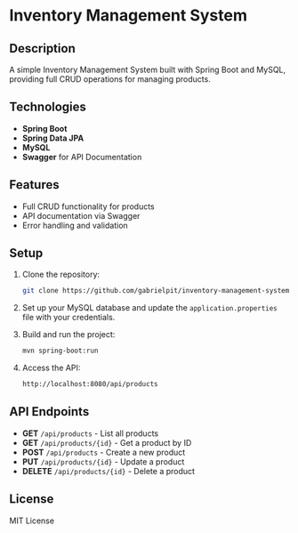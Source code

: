# **Inventory Management System**

## **Description**

A simple Inventory Management System built with Spring Boot and MySQL, providing full CRUD operations for managing products.

## **Technologies**

- **Spring Boot**  
- **Spring Data JPA**  
- **MySQL**  
- **Swagger** for API Documentation  

## **Features**

- Full CRUD functionality for products  
- API documentation via Swagger  
- Error handling and validation  

## **Setup**

1. Clone the repository:  

   ```bash
   git clone https://github.com/gabrielpit/inventory-management-system.git
   ```

2. Set up your MySQL database and update the `application.properties` file with your credentials.  

3. Build and run the project:  

   ```bash
   mvn spring-boot:run
   ```

4. Access the API:  

   ```bash
   http://localhost:8080/api/products
   ```

## **API Endpoints**

- **GET** `/api/products` - List all products  
- **GET** `/api/products/{id}` - Get a product by ID  
- **POST** `/api/products` - Create a new product  
- **PUT** `/api/products/{id}` - Update a product  
- **DELETE** `/api/products/{id}` - Delete a product  

## **License**

MIT License
